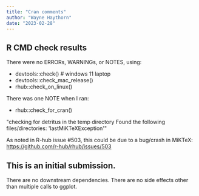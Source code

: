 ```yaml
---
title: "Cran comments"
author: "Wayne Haythorn"
date: "2023-02-28"
---
```


## R CMD check results
There were no ERRORs, WARNINGs, or NOTES, using:
  - devtools::check()    # windows 11 laptop
  - devtools::check_mac_release()
  - rhub::check_on_linux()
  
There was one NOTE when I ran:
  - rhub::check_for_cran()
  
   "checking for detritus in the temp directory
   Found the following files/directories:
     'lastMiKTeXException'"
     
   As noted in R-hub issue #503, this could be due to a bug/crash in MiKTeX:
      https://github.com/r-hub/rhub/issues/503

## This is an initial submission. 
There are no downstream dependencies.
There are no side effects other than multiple calls to ggplot.
